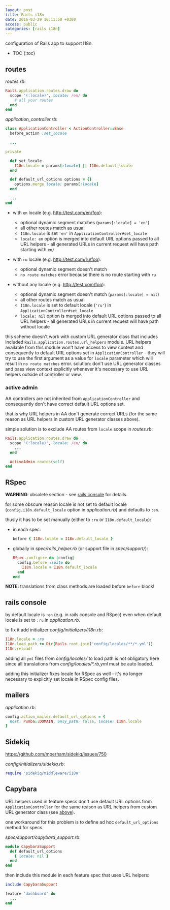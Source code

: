 ```yaml
---
layout: post
title: Rails i18n
date: 2016-03-29 10:11:50 +0300
access: public
categories: [rails i18n]
---
```


configuration of Rails app to support I18n.

<!-- more -->

* TOC
{:toc}

## routes

_routes.rb_:

```ruby
Rails.application.routes.draw do
  scope '(:locale)', locale: /en/ do
    # all your routes
  end
end
```

_application_controller.rb_:

```ruby
class ApplicationController < ActionController::Base
  before_action :set_locale

  ...

private

  def set_locale
    I18n.locale = params[:locale] || I18n.default_locale
  end

  def default_url_options options = {}
    options.merge locale: params[:locale]
  end

  ...
end
```

- with `en` locale (e.g. <http://test.com/en/foo>):

  - optional dynamic segment matches (`params[:locale] = 'en'`)
  - all other routes match as usual
  - `I18n.locale` is set `'en'` in `ApplicationController#set_locale`
  - `locale: en` option is merged into default URL options passed to all URL
    helpers - all generated URLs in current request will have path starting with `en/`

- with `ru` locale (e.g. <http://test.com/ru/foo>):

  - optional dynamic segment doesn't match
  - `no route matches` error because there is no route starting with `ru`

- without any locale (e.g. <http://test.com/foo>):

  - optional dynamic segment doesn't match (`params[:locale] = nil`)
  - all other routes match as usual
  - `I18n.locale` is set to default locale (`'ru'`) in `ApplicationController#set_locale`
  - `locale: nil` option is merged into default URL options passed to all URL
    helpers - all generated URLs in current request will have path without locale

this scheme doesn't work with custom URL generator class that includes
included `Rails.application.routes.url_helpers` module.
URL helpers available from this module won't have access to view context and
consequently to default URL options set in `ApplicationController` -
they will try to use the first argument as a value for `locale` parameter
which will result in `no route matches` error.
solution: don't use URL generator classes and pass view context explicitly
whenever it's necessary to use URL helpers outside of controller or view.

### active admin

AA controllers are not inherited from `ApplicationController` and
consequently don't have correct default URL options set.

that is why URL helpers in AA don't generate correct URLs
(for the same reason as URL helpers in custom URL generator classes above).

simple solution is to exclude AA routes from `locale` scope in _routes.rb_:

```ruby
Rails.application.routes.draw do
  scope '(:locale)', locale: /en/ do
    ...
  end

  ActiveAdmin.routes(self)
end
```

## RSpec

**WARNING**: obsolete section - see [rails console](#rails-console) for details.

for some obscure reason locale is not set to default locale
(`config.i18n.default_locale` option in _application.rb_)
and defaults to `:en`.

thusly it has to be set manually (either to `:ru` or `I18n.default_locale`):

- in each spec:

  ```ruby
  before { I18n.locale = I18n.default_locale }
  ```

- globally in _spec/rails_helper.rb_ (or support file in _spec/support/_):

  ```ruby
  RSpec.configure do |config|
    config.before :suite do
      I18n.locale = I18n.default_locale
    end
  end
  ```

**NOTE**: translations from class methods are loaded before `before` block!

## rails console

by default locale is `:en` (e.g. in rails console and RSpec) even when
default locale is set to `:ru` in _application.rb_.

to fix it add initializer _config/initializers/i18n.rb_:

```ruby
I18n.locale = :ru
I18n.load_path += Dir[Rails.root.join('config/locales/**/*.yml')]
I18n.reload!
```

adding all `yml` files from _config/locales/_ to load path is not obligatory
here since all translations from _config/locales/*.rb,yml_ must be auto loaded.

adding this initializer fixes locale for RSpec as well -
it's no longer necessary to explicitly set locale in RSpec config files.

## mailers

_application.rb_:

```ruby
config.action_mailer.default_url_options = {
  host: Pumba::DOMAIN, only_path: false, locale: I18n.locale
}
```

## Sidekiq

<https://github.com/mperham/sidekiq/issues/750>

_config/initializers/sidekiq.rb_:

```ruby
require 'sidekiq/middleware/i18n'
```

## Capybara

URL helpers used in feature specs don't use default URL options from
`ApplicationController` for the same reason as URL helpers from custom
URL generator class (see [above](#routes)).

one workaround for this problem is to define
ad hoc `default_url_options` method for specs.

_spec/support/capybara_support.rb_:

```ruby
module CapybaraSupport
  def default_url_options
    { locale: nil }
  end
end
```

then include this module in each feature spec that uses URL helpers:

```ruby
include CapybaraSupport

feature 'dashboard' do
  ...
end
```
